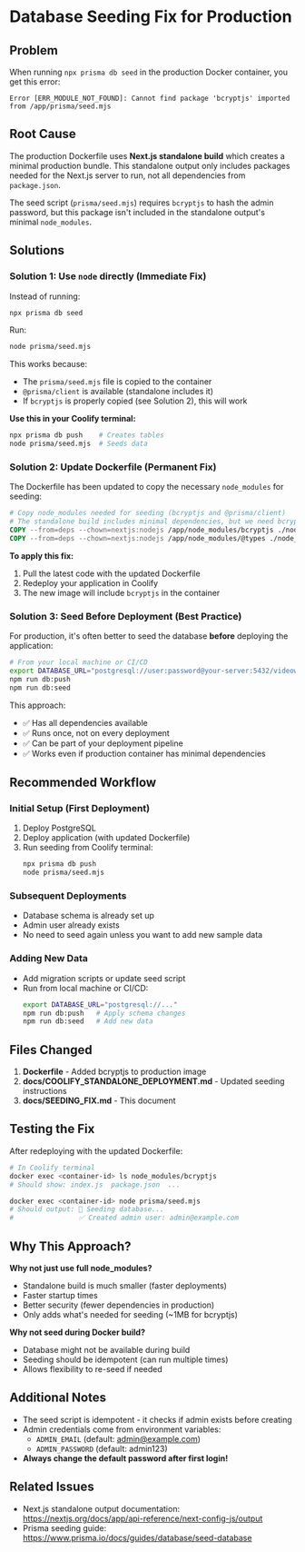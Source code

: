 # Database Seeding Fix for Production

## Problem

When running `npx prisma db seed` in the production Docker container, you get this error:

```
Error [ERR_MODULE_NOT_FOUND]: Cannot find package 'bcryptjs' imported from /app/prisma/seed.mjs
```

## Root Cause

The production Dockerfile uses **Next.js standalone build** which creates a minimal production bundle. This standalone output only includes packages needed for the Next.js server to run, not all dependencies from `package.json`.

The seed script (`prisma/seed.mjs`) requires `bcryptjs` to hash the admin password, but this package isn't included in the standalone output's minimal `node_modules`.

## Solutions

### Solution 1: Use `node` directly (Immediate Fix)

Instead of running:
```bash
npx prisma db seed
```

Run:
```bash
node prisma/seed.mjs
```

This works because:
- The `prisma/seed.mjs` file is copied to the container
- `@prisma/client` is available (standalone includes it)
- If `bcryptjs` is properly copied (see Solution 2), this will work

**Use this in your Coolify terminal:**
```bash
npx prisma db push    # Creates tables
node prisma/seed.mjs  # Seeds data
```

### Solution 2: Update Dockerfile (Permanent Fix)

The Dockerfile has been updated to copy the necessary `node_modules` for seeding:

```dockerfile
# Copy node_modules needed for seeding (bcryptjs and @prisma/client)
# The standalone build includes minimal dependencies, but we need bcryptjs for seeding
COPY --from=deps --chown=nextjs:nodejs /app/node_modules/bcryptjs ./node_modules/bcryptjs
COPY --from=deps --chown=nextjs:nodejs /app/node_modules/@types ./node_modules/@types
```

**To apply this fix:**
1. Pull the latest code with the updated Dockerfile
2. Redeploy your application in Coolify
3. The new image will include `bcryptjs` in the container

### Solution 3: Seed Before Deployment (Best Practice)

For production, it's often better to seed the database **before** deploying the application:

```bash
# From your local machine or CI/CD
export DATABASE_URL="postgresql://user:password@your-server:5432/videowall?schema=public"
npm run db:push
npm run db:seed
```

This approach:
- ✅ Has all dependencies available
- ✅ Runs once, not on every deployment
- ✅ Can be part of your deployment pipeline
- ✅ Works even if production container has minimal dependencies

## Recommended Workflow

### Initial Setup (First Deployment)
1. Deploy PostgreSQL
2. Deploy application (with updated Dockerfile)
3. Run seeding from Coolify terminal:
   ```bash
   npx prisma db push
   node prisma/seed.mjs
   ```

### Subsequent Deployments
- Database schema is already set up
- Admin user already exists
- No need to seed again unless you want to add new sample data

### Adding New Data
- Add migration scripts or update seed script
- Run from local machine or CI/CD:
  ```bash
  export DATABASE_URL="postgresql://..."
  npm run db:push   # Apply schema changes
  npm run db:seed   # Add new data
  ```

## Files Changed

1. **Dockerfile** - Added bcryptjs to production image
2. **docs/COOLIFY_STANDALONE_DEPLOYMENT.md** - Updated seeding instructions
3. **docs/SEEDING_FIX.md** - This document

## Testing the Fix

After redeploying with the updated Dockerfile:

```bash
# In Coolify terminal
docker exec <container-id> ls node_modules/bcryptjs
# Should show: index.js  package.json  ...

docker exec <container-id> node prisma/seed.mjs
# Should output: 🌱 Seeding database...
#                ✅ Created admin user: admin@example.com
```

## Why This Approach?

**Why not just use full node_modules?**
- Standalone build is much smaller (faster deployments)
- Faster startup times
- Better security (fewer dependencies in production)
- Only adds what's needed for seeding (~1MB for bcryptjs)

**Why not seed during Docker build?**
- Database might not be available during build
- Seeding should be idempotent (can run multiple times)
- Allows flexibility to re-seed if needed

## Additional Notes

- The seed script is idempotent - it checks if admin exists before creating
- Admin credentials come from environment variables:
  - `ADMIN_EMAIL` (default: admin@example.com)
  - `ADMIN_PASSWORD` (default: admin123)
- **Always change the default password after first login!**

## Related Issues

- Next.js standalone output documentation: https://nextjs.org/docs/app/api-reference/next-config-js/output
- Prisma seeding guide: https://www.prisma.io/docs/guides/database/seed-database
